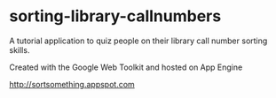 sorting-library-callnumbers
===========================

A tutorial application to quiz people on their library call number sorting skills.

Created with the Google Web Toolkit and hosted on App Engine

http://sortsomething.appspot.com

